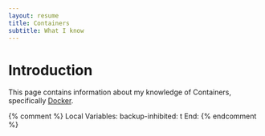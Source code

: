 ```yaml
---
layout: resume
title: Containers
subtitle: What I know
---
```


# Introduction

This page contains information about my knowledge of Containers, specifically [Docker](https://www.docker.com/).


{% comment %}
Local Variables:
backup-inhibited: t
End:
{% endcomment %}
